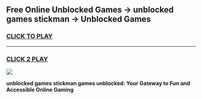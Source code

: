 
## Free Online Unblocked Games → unblocked games stickman → Unblocked Games
<h3>
<a href="https://premium.freeplayer.one?title=unblocked_games_stickman&ref=21F">CLICK TO PLAY</a></h3>
<hr>

<h3>
<a href="https://premium.freeplayer.one?title=unblocked_games_stickman&ref=21F">CLICK 2 PLAY</a>
  
</h3>

<a href="https://premium.freeplayer.one?title=unblocked_games_stickman&ref=21F/"><img src="https://clearcache.store/games.png"></a>


**unblocked games stickman games unblocked: Your Gateway to Fun and Accessible Online Gaming**
